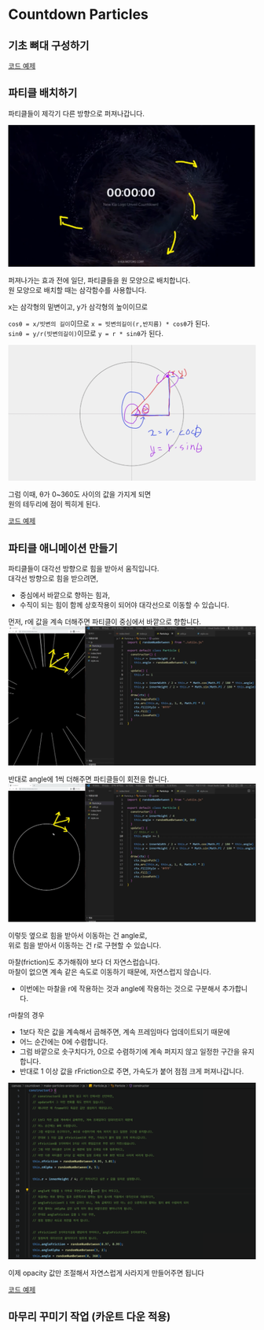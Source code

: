 # Countdown Particles

## 기초 뼈대 구성하기

[코드 예제](../boilerplate/)

## 파티클 배치하기

파티클들이 제각기 다른 방향으로 퍼져나갑니다.

![Alt text](image.png)

퍼져나가는 효과 전에 일단, 파티클들을 원 모양으로 배치합니다.<br>
원 모양으로 배치할 때는 삼각함수를 사용합니다.

x는 삼각형의 밑변이고, y가 삼각형의 높이이므로<br>

`cosθ = x/빗변의 길이`이므로 `x = 빗변의길이(r,반지름) * cosθ`가 된다.<br>
`sinθ = y/r(빗변의길이)`이므로 `y = r * sinθ`가 된다.

![Alt text](image-1.png)

그럼 이때, θ가 0~360도 사이의 값을 가지게 되면<br>
원의 테두리에 점이 찍히게 된다.

[코드 예제](../arrange-particles/)

## 파티클 애니메이션 만들기

파티클들이 대각선 방향으로 힘을 받아서 움직입니다.<br>
대각선 방향으로 힘을 받으려면,

- 중심에서 바깥으로 향하는 힘과,
- 수직이 되는 힘이 함께 상호작용이 되어야 대각선으로 이동할 수 있습니다.

먼저, r에 값을 계속 더해주면 파티클이 중심에서 바깥으로 향합니다.
![Alt text](image-2.png)

반대로 angle에 1씩 더해주면 파티클들이 회전을 합니다.
![Alt text](image-3.png)

이렇듯 옆으로 힘을 받아서 이동하는 건 angle로,<br>
위로 힘을 받아서 이동하는 건 r로 구현할 수 있습니다.

마찰(friction)도 추가해줘야 보다 더 자연스럽습니다.<br>
마찰이 없으면 계속 같은 속도로 이동하기 때문에, 자연스럽지 않습니다.

- 이번에는 마찰을 r에 작용하는 것과 angle에 작용하는 것으로 구분해서 추가합니다.

r마찰의 경우

- 1보다 작은 값을 계속해서 곱해주면, 계속 프레임마다 업데이트되기 때문에
- 어느 순간에는 0에 수렴합니다.
- 그럼 바깥으로 솟구치다가, 0으로 수렴하기에 계속 퍼지지 않고 일정한 구간을 유지합니다.
- 반대로 1 이상 값을 rFriction으로 주면, 가속도가 붙어 점점 크게 퍼져나갑니다.

![Alt text](image-4.png)

이제 opacity 값만 조절해서 자연스럽게 사라지게 만들어주면 됩니다

[코드 예제](../make-particles-animation/)

## 마무리 꾸미기 작업 (카운트 다운 적용)
